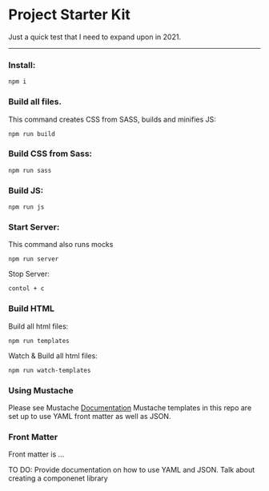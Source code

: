 # Project Starter Kit

Just a quick test that I need to expand upon in 2021.

---

### Install:

`npm i`

### Build all files.

This command creates CSS from SASS, builds and minifies JS:

`npm run build`

### Build CSS from Sass:

`npm run sass`

### Build JS:

`npm run js`

### Start Server:

This command also runs mocks

`npm run server`

Stop Server:

`contol + c`

### Build HTML

Build all html files:

`npm run templates`

Watch & Build all html files:

`npm run watch-templates`

### Using Mustache

Please see Mustache [Documentation](https://github.com/janl/mustache.js)
Mustache templates in this repo are set up to use YAML front matter as well as JSON.

### Front Matter

Front matter is ...

TO DO:
Provide documentation on how to use YAML and JSON.
Talk about creating a componenet library
